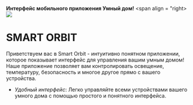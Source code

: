 <b>Интерфейс мобильного приложения Умный дом!</b>
<span align = "right> <img src="https://github.com/Ix1ax/AppInterface-SmartHouse/assets/103361737/238f307e-a6de-43f9-8e1e-7d55a9ff2179"> </span>

SMART ORBIT
=================

Приветствуем вас в Smart Orbit - интуитивно понятном приложении, которое показывает интерфейс для управления вашим умным домом! Наше приложение позволяет вам контролировать освещение, температуру, безопасность и многое другое прямо с вашего устройства.
- *Удобный интерфейс*: Легко управляйте всеми устройствами вашего умного дома с помощью простого и понятного интерфейса.

